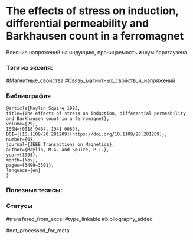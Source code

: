 # The effects of stress on induction, differential permeability and Barkhausen count in a ferromagnet

Влияние напряжений на индукцию, проницаемость и шум баркгаузена

### Тэги из экселя:
#Магнитные_свойства 
#Связь_магнитных_свойств_и_напряжений 

### Библиография
```
@article{Maylin_Squire_1993,
title={The effects of stress on induction, differential permeability and Barkhausen count in a ferromagnet},
volume={29},
ISSN={0018-9464, 1941-0069},
DOI={[10.1109/20.281209](https://doi.org/10.1109/20.281209)},
number={6},
journal={IEEE Transactions on Magnetics},
author={Maylin, M.G. and Squire, P.T.},
year={1993},
month={Nov},
pages={3499–3501},
language={en}
}
```

### Полезные тезисы:

### Статусы
#transfered_from_excel 
#type_linkable 
#bibliography_added

#not_processed_for_meta
